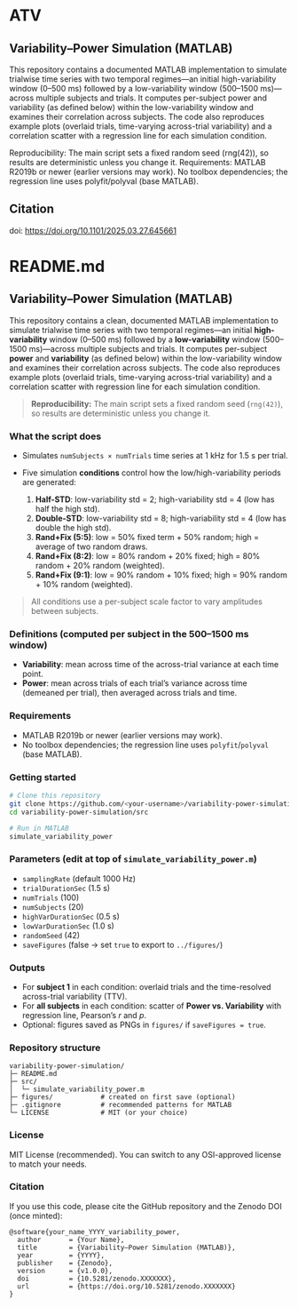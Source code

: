 # ATV

## Variability–Power Simulation (MATLAB)

This repository contains a documented MATLAB implementation to simulate trialwise time series with two temporal regimes—an initial high-variability window (0–500 ms) followed by a low-variability window (500–1500 ms)—across multiple subjects and trials. It computes per-subject power and variability (as defined below) within the low-variability window and examines their correlation across subjects. The code also reproduces example plots (overlaid trials, time-varying across-trial variability) and a correlation scatter with a regression line for each simulation condition.

Reproducibility: The main script sets a fixed random seed (rng(42)), so results are deterministic unless you change it.
Requirements: MATLAB R2019b or newer (earlier versions may work). No toolbox dependencies; the regression line uses polyfit/polyval (base MATLAB).



## Citation
doi: https://doi.org/10.1101/2025.03.27.645661


# README.md

## Variability–Power Simulation (MATLAB)

This repository contains a clean, documented MATLAB implementation to simulate trialwise time series with two temporal regimes—an initial **high-variability** window (0–500 ms) followed by a **low-variability** window (500–1500 ms)—across multiple subjects and trials. It computes per-subject **power** and **variability** (as defined below) within the low-variability window and examines their correlation across subjects. The code also reproduces example plots (overlaid trials, time-varying across-trial variability) and a correlation scatter with regression line for each simulation condition.

> **Reproducibility:** The main script sets a fixed random seed (`rng(42)`), so results are deterministic unless you change it.

### What the script does

* Simulates `numSubjects × numTrials` time series at 1 kHz for 1.5 s per trial.
* Five simulation **conditions** control how the low/high-variability periods are generated:

  1. **Half-STD**: low-variability std = 2; high-variability std = 4 (low has half the high std).
  2. **Double-STD**: low-variability std = 8; high-variability std = 4 (low has double the high std).
  3. **Rand+Fix (5:5)**: low = 50% fixed term + 50% random; high = average of two random draws.
  4. **Rand+Fix (8:2)**: low = 80% random + 20% fixed; high = 80% random + 20% random (weighted).
  5. **Rand+Fix (9:1)**: low = 90% random + 10% fixed; high = 90% random + 10% random (weighted).

> All conditions use a per-subject scale factor to vary amplitudes between subjects.

### Definitions (computed per subject in the 500–1500 ms window)

* **Variability**: mean across time of the across-trial variance at each time point.
* **Power**: mean across trials of each trial’s variance across time (demeaned per trial), then averaged across trials and time.

### Requirements

* MATLAB R2019b or newer (earlier versions may work).
* No toolbox dependencies; the regression line uses `polyfit`/`polyval` (base MATLAB).

### Getting started

```bash
# Clone this repository
git clone https://github.com/<your-username>/variability-power-simulation.git
cd variability-power-simulation/src

# Run in MATLAB
simulate_variability_power
```

### Parameters (edit at top of `simulate_variability_power.m`)

* `samplingRate` (default 1000 Hz)
* `trialDurationSec` (1.5 s)
* `numTrials` (100)
* `numSubjects` (20)
* `highVarDurationSec` (0.5 s)
* `lowVarDurationSec` (1.0 s)
* `randomSeed` (42)
* `saveFigures` (false → set `true` to export to `../figures/`)

### Outputs

* For **subject 1** in each condition: overlaid trials and the time-resolved across-trial variability (TTV).
* For **all subjects** in each condition: scatter of **Power vs. Variability** with regression line, Pearson’s *r* and *p*.
* Optional: figures saved as PNGs in `figures/` if `saveFigures = true`.

### Repository structure

```
variability-power-simulation/
├─ README.md
├─ src/
│  └─ simulate_variability_power.m
├─ figures/            # created on first save (optional)
├─ .gitignore          # recommended patterns for MATLAB
└─ LICENSE             # MIT (or your choice)
```

### License

MIT License (recommended). You can switch to any OSI-approved license to match your needs.

### Citation

If you use this code, please cite the GitHub repository and the Zenodo DOI (once minted):

```
@software{your_name_YYYY_variability_power,
  author       = {Your Name},
  title        = {Variability–Power Simulation (MATLAB)},
  year         = {YYYY},
  publisher    = {Zenodo},
  version      = {v1.0.0},
  doi          = {10.5281/zenodo.XXXXXXX},
  url          = {https://doi.org/10.5281/zenodo.XXXXXXX}
}
 
